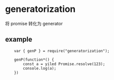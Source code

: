 # generatorization

将 promise 转化为 generator

## example

```
    var { genP } = require("generatorization");

    genP(function*() {
        const a = yiled Promise.resolve(123);
        console.log(a);
    })

```
